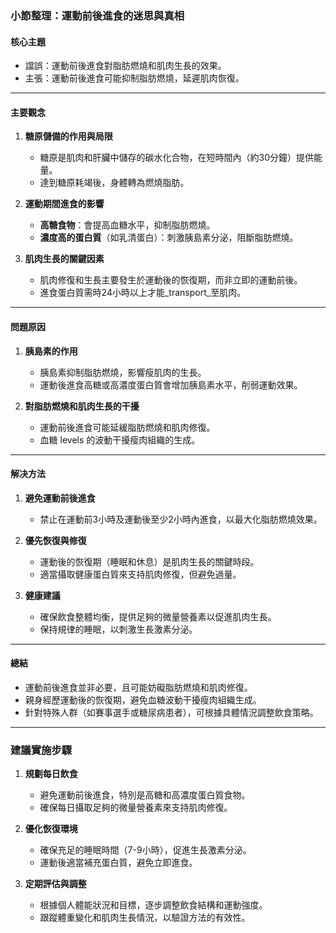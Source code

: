 ### 小節整理：運動前後進食的迷思與真相

#### 核心主題
- 譡誤：運動前後進食對脂肪燃燒和肌肉生長的效果。
- 主張：運動前後進食可能抑制脂肪燃燒，延遲肌肉恢復。

---

#### 主要觀念

1. **糖原儲備的作用與局限**
   - 糖原是肌肉和肝臟中儲存的碳水化合物，在短時間內（約30分鐘）提供能量。
   - 達到糖原耗竭後，身體轉為燃燒脂肪。

2. **運動期間進食的影響**
   - **高糖食物**：會提高血糖水平，抑制脂肪燃燒。
   - **濃度高的蛋白質**（如乳清蛋白）：刺激胰島素分泌，阻斷脂肪燃燒。

3. **肌肉生長的關鍵因素**
   - 肌肉修復和生長主要發生於運動後的恢復期，而非立即的運動前後。
   - 進食蛋白質需時24小時以上才能_transport_至肌肉。

---

#### 問題原因

1. **胰島素的作用**
   - 胰島素抑制脂肪燃燒，影響瘦肌肉的生長。
   - 運動後進食高糖或高濃度蛋白質會增加胰島素水平，削弱運動效果。

2. **對脂肪燃燒和肌肉生長的干擾**
   - 運動前後進食可能延緩脂肪燃燒和肌肉修復。
   - 血糖 levels 的波動干擾瘦肉組織的生成。

---

#### 解决方法

1. **避免運動前後進食**
   - 禁止在運動前3小時及運動後至少2小時內進食，以最大化脂肪燃燒效果。

2. **優先恢復與修復**
   - 運動後的恢復期（睡眠和休息）是肌肉生長的關鍵時段。
   - 適當攝取健康蛋白質來支持肌肉修復，但避免過量。

3. **健康建議**
   - 確保飲食整體均衡，提供足夠的微量營養素以促進肌肉生長。
   - 保持規律的睡眠，以刺激生長激素分泌。

---

#### 總結

- 運動前後進食並非必要，且可能妨礙脂肪燃燒和肌肉修復。
- 親身經歷運動後的恢復期，避免血糖波動干擾瘦肉組織生成。
- 針對特殊人群（如賽事選手或糖尿病患者），可根據具體情況調整飲食策略。

---

### 建議實施步驟

1. **規劃每日飲食**
   - 避免運動前後進食，特別是高糖和高濃度蛋白質食物。
   - 確保每日攝取足夠的微量營養素來支持肌肉修復。

2. **優化恢復環境**
   - 確保充足的睡眠時間（7-9小時），促進生長激素分泌。
   - 運動後適當補充蛋白質，避免立即進食。

3. **定期評估與調整**
   - 根據個人體能狀況和目標，逐步調整飲食結構和運動強度。
   - 跟蹤體重變化和肌肉生長情況，以驗證方法的有效性。
